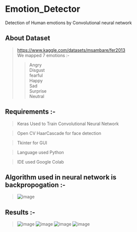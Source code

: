 # Emotion_Detector
Detection of Human emotions by Convolutional neural network

## About Dataset
> https://www.kaggle.com/datasets/msambare/fer2013 </br>
> We mapped 7 emotions :- </br>
  >> Angry </br>
  >> Disgust </br>
  >> fearful </br>
  >> Happy </br>
  >> Sad </br>
  >> Surprise </br>
  >> Neutral </br>
## Requirements :- 
> Keras Used to Train Convolutional Neural Network </br>

> Open CV HaarCascade for face detection </br>

> Tkinter for GUI </br>

> Language used Python </br>

> IDE used Google Colab </br>

## Algorithm used in neural network is backpropogation :- 
> ![image](https://user-images.githubusercontent.com/68653820/162604472-20f0b355-fb89-41ee-861b-054617ed6225.png)

## Results :- 
> ![image](https://user-images.githubusercontent.com/68653820/162604485-63a2e93d-dc9a-4d27-ad8f-4b02531a261d.png)
> ![image](https://user-images.githubusercontent.com/68653820/162604497-c0f703a5-93c7-4293-994e-25de3a9cba57.png)
> ![image](https://user-images.githubusercontent.com/68653820/162604504-84fbff74-6340-4faf-9f8e-89af8518acdd.png)
> ![image](https://user-images.githubusercontent.com/68653820/162604509-628d6aad-dcd7-4a9f-80e5-0a9ab5697051.png)

